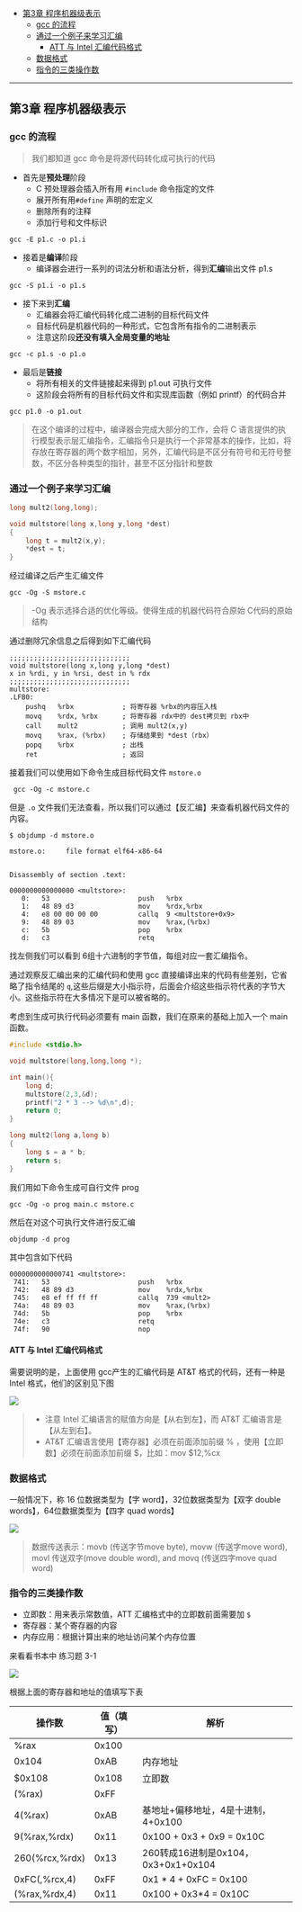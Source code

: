 
- [第3章 程序机器级表示](#第3章-程序机器级表示)
	- [gcc 的流程](#gcc-的流程)
	- [通过一个例子来学习汇编](#通过一个例子来学习汇编)
		- [ATT 与 Intel 汇编代码格式](#att-与-intel-汇编代码格式)
	- [数据格式](#数据格式)
	- [指令的三类操作数](#指令的三类操作数)

----

## 第3章 程序机器级表示

### gcc 的流程

> 我们都知道 gcc 命令是将源代码转化成可执行的代码

- 首先是**预处理**阶段
  - C 预处理器会插入所有用 `#include` 命令指定的文件
  - 展开所有用`#define` 声明的宏定义
  - 删除所有的注释
  - 添加行号和文件标识

```
gcc -E p1.c -o p1.i
```

- 接着是**编译**阶段
  - 编译器会进行一系列的词法分析和语法分析，得到**汇编**输出文件 p1.s

```
gcc -S p1.i -o p1.s
```

- 接下来到**汇编**
  - 汇编器会将汇编代码转化成二进制的目标代码文件
  - 目标代码是机器代码的一种形式，它包含所有指令的二进制表示
  - 注意这阶段**还没有填入全局变量的地址**

```
gcc -c p1.s -o p1.o
```

- 最后是**链接**
  - 将所有相关的文件链接起来得到 p1.out 可执行文件
  - 这阶段会将所有的目标代码文件和实现库函数（例如 printf）的代码合并

```
gcc p1.0 -o p1.out
```

> 在这个编译的过程中，编译器会完成大部分的工作，会将 C 语言提供的执行模型表示层汇编指令，汇编指令只是执行一个非常基本的操作，比如，将存放在寄存器的两个数字相加，另外，汇编代码是不区分有符号和无符号整数，不区分各种类型的指针，甚至不区分指针和整数

### 通过一个例子来学习汇编


```c
long mult2(long,long);

void multstore(long x,long y,long *dest)
{
	long t = mult2(x,y);
	*dest = t;
}
```

经过编译之后产生汇编文件

```
gcc -Og -S mstore.c 
```

> -Og 表示选择合适的优化等级。使得生成的机器代码符合原始 C代码的原始结构

通过删除冗余信息之后得到如下汇编代码

```X86asm
;;;;;;;;;;;;;;;;;;;;;;;;;;;;;;
void multstore(long x,long y,long *dest)
x in %rdi, y in %rsi, dest in % rdx
;;;;;;;;;;;;;;;;;;;;;;;;;;;;;;
multstore:
.LFB0:
	pushq	%rbx 			; 将寄存器 %rbx的内容压入栈
	movq	%rdx, %rbx		; 将寄存器 rdx中的 dest拷贝到 rbx中
	call	mult2			; 调用 mult2(x,y)
	movq	%rax, (%rbx)	; 存储结果到 *dest（rbx）
	popq	%rbx			; 出栈
	ret						; 返回
```

接着我们可以使用如下命令生成目标代码文件 `mstore.o`

```
 gcc -Og -c mstore.c
```

但是 `.o` 文件我们无法查看，所以我们可以通过【反汇编】来查看机器代码文件的内容。

```
$ objdump -d mstore.o

mstore.o:     file format elf64-x86-64


Disassembly of section .text:

0000000000000000 <multstore>:
   0:   53                      push   %rbx
   1:   48 89 d3                mov    %rdx,%rbx
   4:   e8 00 00 00 00          callq  9 <multstore+0x9>
   9:   48 89 03                mov    %rax,(%rbx)
   c:   5b                      pop    %rbx
   d:   c3                      retq   
```

找左侧我们可以看到 6组十六进制的字节值，每组对应一套汇编指令。

通过观察反汇编出来的汇编代码和使用 gcc 直接编译出来的代码有些差别，它省略了指令结尾的 `q`,这些后缀是大小指示符，后面会介绍这些指示符代表的字节大小。这些指示符在大多情况下是可以被省略的。

考虑到生成可执行代码必须要有 main 函数，我们在原来的基础上加入一个 main 函数。

```c
#include <stdio.h>

void multstore(long,long,long *);

int main(){
	long d;
	multstore(2,3,&d);
	printf("2 * 3 --> %d\n",d);
	return 0;
}

long mult2(long a,long b)
{
	long s = a * b;
	return s;
}
```

我们用如下命令生成可自行文件 prog

```
gcc -Og -o prog main.c mstore.c
```

然后在对这个可执行文件进行反汇编

```
objdump -d prog 
```

其中包含如下代码

```x86asm
0000000000000741 <multstore>:
 741:   53                      push   %rbx
 742:   48 89 d3                mov    %rdx,%rbx
 745:   e8 ef ff ff ff          callq  739 <mult2>
 74a:   48 89 03                mov    %rax,(%rbx)
 74d:   5b                      pop    %rbx
 74e:   c3                      retq   
 74f:   90                      nop
```

#### ATT 与 Intel 汇编代码格式

需要说明的是，上面使用 gcc产生的汇编代码是 AT&T 格式的代码，还有一种是 Intel 格式，他们的区别见下图

![](https://cdn.jsdelivr.net/gh/kendall-cpp/blogPic@main/blog-img-02/两种汇编的区别.28waarmj82sk.png)

>- 注意 Intel 汇编语言的赋值方向是【从右到左】，而 AT&T 汇编语言是【从左到右】。		
> - AT&T 汇编语言使用【寄存器】必须在前面添加前缀 % ，使用【立即数】必须在前面添加前缀 $，比如：mov $12,%cx

### 数据格式

一般情况下，称 16 位数据类型为【字 word】，32位数据类型为【双字 double words】，64位数据类型为【四字 quad words】

![](https://cdn.jsdelivr.net/gh/kendall-cpp/blogPic@main/blog-img-02/数据类型大小.6j3e327n4fw0.png)

> 数据传送表示：movb (传送字节move byte), movw (传送字move word), movl 传送双字(move double word), and movq (传送四字move quad word)

### 指令的三类操作数

- 立即数：用来表示常数值，ATT 汇编格式中的立即数前面需要加 `$`
- 寄存器：某个寄存器的内容
- 内存应用：根据计算出来的地址访问某个内存位置 

来看看书本中 练习题 3-1

![](https://cdn.jsdelivr.net/gh/kendall-cpp/blogPic@main/blog-img-02/练习题3-1.67j29gcyx7c.png)

根据上面的寄存器和地址的值填写下表

|  操作数   | 值（填写）  | 解析  |
|  ----  | ----  | ----  |
| %rax  | 0x100 |  |
| 0x104  | 0xAB | 内存地址 |
| $0x108  | 0x108 | 立即数 |
| (%rax)  | 0xFF | |
| 4(%rax)  | 0xAB |基地址+偏移地址，4是十进制，4+0x100|
| 9(%rax,%rdx)  | 0x11 | 0x100 + 0x3 + 0x9 = 0x10C|
| 260(%rcx,%rdx)  | 0x13 | 260转成16进制是0x104，0x3+0x1+0x104 |
| 0xFC(,%rcx,4)  | 0xFF | 0x1 * 4 + 0xFC = 0x100 |
| (%rax,%rdx,4)  | 0x11 | 0x100 + 0x3*4 = 0x10C |

